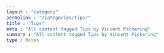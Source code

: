 ```yaml
---
layout : "category"
permalink : "/categories/tips/"
title : "Tips"
meta : "All content tagged Tips by Vincent Pickering"
summary : "All content tagged Tips by Vincent Pickering"
type : Notes
---
```


